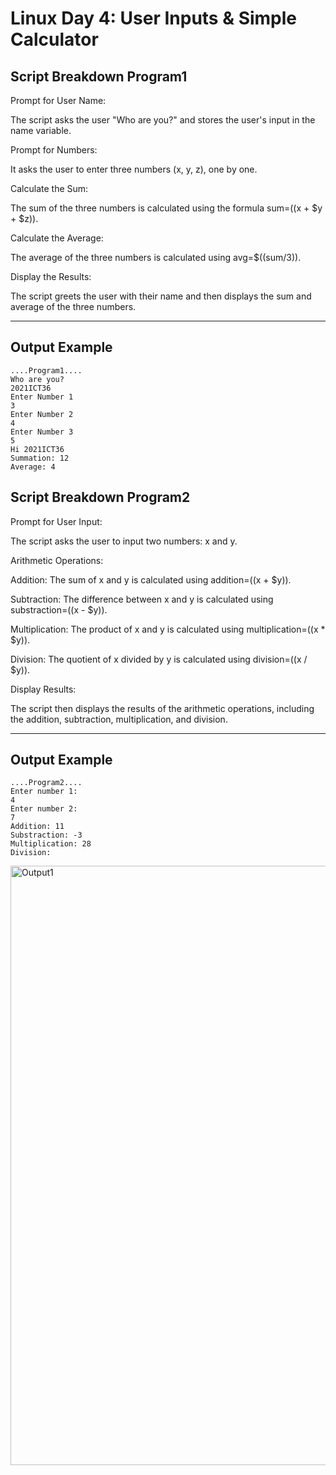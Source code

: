 
# Linux Day 4: User Inputs & Simple Calculator

## Script Breakdown Program1
Prompt for User Name:

The script asks the user "Who are you?" and stores the user's input in the name variable.

Prompt for Numbers:

It asks the user to enter three numbers (x, y, z), one by one.

Calculate the Sum:

The sum of the three numbers is calculated using the formula sum=$(($x + $y + $z)).

Calculate the Average:

The average of the three numbers is calculated using avg=$((sum/3)).

Display the Results:

The script greets the user with their name and then displays the sum and average of the three numbers.

---

## Output Example

```
....Program1....
Who are you?
2021ICT36
Enter Number 1
3
Enter Number 2
4
Enter Number 3
5
Hi 2021ICT36
Summation: 12
Average: 4
```
## Script Breakdown Program2
Prompt for User Input:

The script asks the user to input two numbers: x and y.

Arithmetic Operations:

Addition: The sum of x and y is calculated using addition=$(($x + $y)).

Subtraction: The difference between x and y is calculated using substraction=$(($x - $y)).

Multiplication: The product of x and y is calculated using multiplication=$(($x * $y)).

Division: The quotient of x divided by y is calculated using division=$(($x / $y)).

Display Results:

The script then displays the results of the arithmetic operations, including the addition, subtraction, multiplication, and division.

---

## Output Example

```
....Program2....
Enter number 1:
4
Enter number 2:
7
Addition: 11
Substraction: -3
Multiplication: 28
Division:

```
<img width="959" alt="Output1" src="https://github.com/user-attachments/assets/9be5dd28-8275-43a9-b732-05a69af146a9" />
